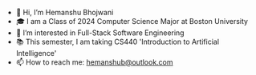 - 👋 Hi, I’m Hemanshu Bhojwani
- 🎓 I am a Class of 2024 Computer Science Major at Boston University
- 👀 I’m interested in Full-Stack Software Engineering
- 📚 This semester, I am taking CS440 'Introduction to Artificial Intelligence'
- 📫 How to reach me: hemanshub@outlook.com
<!--- - 🌱 I’m currently learning Computer Systems & C -->
<!--- - 💞️ I’m looking to collaborate on ... -->

<!--- - 💻 I am currently learning React -->


<!---
hemanshu-bhojwani/hemanshu-bhojwani is a ✨ special ✨ repository because its `README.md` (this file) appears on your GitHub profile.
You can click the Preview link to take a look at your changes.
--->
